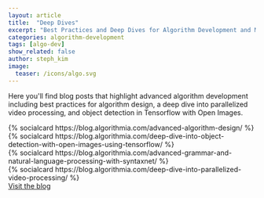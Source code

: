 ```yaml
---
layout: article
title:  "Deep Dives"
excerpt: "Best Practices and Deep Dives for Algorithm Development and Model Deployment"
categories: algorithm-development
tags: [algo-dev]
show_related: false
author: steph_kim
image:
  teaser: /icons/algo.svg
---
```



Here you'll find blog posts that highlight advanced algorithm development including best practices for algorithm design, a deep dive into parallelized video processing, and object detection in Tensorflow with Open Images.
<div class="row">
  <div class="col-md-4">
    {% socialcard https://blog.algorithmia.com/advanced-algorithm-design/ %}
  </div>
  <div class="col-md-4">
    {% socialcard https://blog.algorithmia.com/deep-dive-into-object-detection-with-open-images-using-tensorflow/ %}
  </div>
  <div class="col-md-4">
    {% socialcard https://blog.algorithmia.com/advanced-grammar-and-natural-language-processing-with-syntaxnet/ %}
  </div>
</div>
<div class="row">
  <div class="col-md-4">
    {% socialcard https://blog.algorithmia.com/deep-dive-into-parallelized-video-processing/ %}
  </div>
</div>
<div class="row section">
  <div class="col-md-12">
    <a href="https://blog.algorithmia.com/" class="btn btn-primary btn-flat mt-16" target="_blank">Visit the blog <i class="fa fa-external-link" aria-hidden="true"></i></a>
  </div>
</div>
